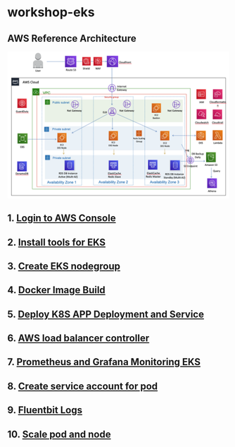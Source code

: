 # workshop-eks

## AWS Reference Architecture

![AWS Reference Architecture](AWSReferenceArchitecture.png)

## 1. [Login to AWS Console](01.login-to-aws-console.md)

## 2. [Install tools for EKS](02.install-tools-for-eks.md)

## 3. [Create EKS nodegroup](03.create-eks-nodegroup.md)

## 4. [Docker Image Build](04.docker-image-build.md)

## 5. [Deploy K8S APP Deployment and Service](05.deploy-k8s-app-service.md)

## 6. [AWS load balancer controller](06.create-aws-load-balancer-controller.md)

## 7. [Prometheus and Grafana Monitoring EKS](07.monitor-eks-with-prometheus-grafana.md)

## 8. [Create service account for pod](08.create-service-account-for-pod.md)

## 9. [Fluentbit Logs](09.fluent-bit-logs.md)

## 10. [Scale pod and node](10.scale-pod-and-node.md)

